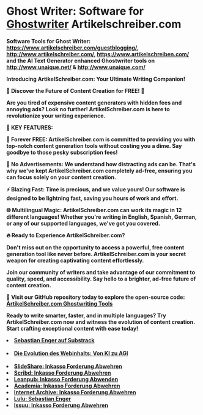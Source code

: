 # <b>Ghost Writer: Software for <a href="http://www.artikelschreiber.com/" hreflang="de" title="Simplify Sentences Software for Ghostwriter Artikelschreiber.com">Ghostwriter</a> Artikelschreiber.com<b>

<b>Software Tools for Ghost Writer: https://www.artikelschreiber.com/guestblogging/, http://www.artikelschreiber.com/, https://www.artikelschreiben.com/ and the AI Text Generator enhanced Ghostwriter tools on http://www.unaique.net/ & http://www.unaique.com/<b>

Introducing ArtikelSchreiber.com: Your Ultimate Writing Companion!

🚀 Discover the Future of Content Creation for FREE! 🚀

Are you tired of expensive content generators with hidden fees and annoying ads? Look no further! ArtikelSchreiber.com is here to revolutionize your writing experience.

📣 KEY FEATURES:

🌟 Forever FREE: ArtikelSchreiber.com is committed to providing you with top-notch content generation tools without costing you a dime. Say goodbye to those pesky subscription fees!

🚫 No Advertisements: We understand how distracting ads can be. That's why we've kept ArtikelSchreiber.com completely ad-free, ensuring you can focus solely on your content creation.

⚡ Blazing Fast: Time is precious, and we value yours! Our software is designed to be lightning fast, saving you hours of work and effort.

🌐 Multilingual Magic: ArtikelSchreiber.com can work its magic in 12 different languages! Whether you're writing in English, Spanish, German, or any of our supported languages, we've got you covered.

🔥 Ready to Experience ArtikelSchreiber.com?

Don't miss out on the opportunity to access a powerful, free content generation tool like never before. ArtikelSchreiber.com is your secret weapon for creating captivating content effortlessly.

Join our community of writers and take advantage of our commitment to quality, speed, and accessibility. Say hello to a brighter, ad-free future of content creation.

📌 Visit our GitHub repository today to explore the open-source code: [ArtikelSchreiber.com Ghostwriting Tools](https://github.com/sebastianenger1981/ghostwriter)

Ready to write smarter, faster, and in multiple languages? Try ArtikelSchreiber.com now and witness the evolution of content creation. Start crafting exceptional content with ease today!
<li><a href="https://substack.com/@sebastianenger" target='_self' hreflang='de' title="Sebastian Enger auf Substrack">Sebastian Enger auf Substrack</a></li>   <br>
<li><a href="https://artikelschreiber.substack.com/p/die-evolution-des-webinhalts-von" target='_self' hreflang='de' title="Die Evolution des Webinhalts: Von KI zu AGI">Die Evolution des Webinhalts: Von KI zu AGI</a></li>  <br>


<li role="listitem">
					<a href="https://de.slideshare.net/slideshow/wie-kann-ich-eine-inkasso-forderung-abwehren-www-unaique-net/270507889" 
					   rel="follow" 
					   title="SlideShare: Inkasso Forderung Abwehren">SlideShare: Inkasso Forderung Abwehren</a>
				</li>
				<li role="listitem">
					<a href="https://de.scribd.com/document/753386955/Wie-Kann-Ich-Eine-Inkasso-Forderung-Abwehren-www-unaique-net" 
					   rel="follow" 
					   title="Scribd: Inkasso Forderung Abwehren">Scribd: Inkasso Forderung Abwehren</a>
				</li>
				<li role="listitem">
					<a href="https://leanpub.com/wie_kann_ich_eine_inkasso_forderung_abwenden/upload" 
					   rel="follow" 
					   title="Leanpub: Inkasso Forderung Abwenden">Leanpub: Inkasso Forderung Abwenden</a>
				</li>
				<li role="listitem">
					<a href="https://www.academia.edu/122346756/Wie_kann_ich_eine_Inkasso_Forderung_abwehren_www_unaique_net_" 
					   rel="follow" 
					   title="Academia: Inkasso Forderung Abwehren">Academia: Inkasso Forderung Abwehren</a>
				</li>
				<li role="listitem">
					<a href="https://archive.org/details/2024-07-24-wie-kann-ich-eine-inkasso-forderung-abwehren-www.unaique.net" 
					   rel="follow" 
					   title="Internet Archive: Inkasso Forderung Abwehren">Internet Archive: Inkasso Forderung Abwehren</a>
				</li>
				<li role="listitem">
					<a href="https://www.lulu.com/spotlight/sebastianenger" 
					   rel="follow" 
					   title="Lulu: Sebastian Enger">Lulu: Sebastian Enger</a>
				</li>
				<li role="listitem">
					<a href="https://issuu.com/sebastianenger/docs/2024-07-24_wie_kann_ich_eine_inkasso_forderung_abw" 
					   rel="follow" 
					   title="Issuu: Inkasso Forderung Abwehren">Issuu: Inkasso Forderung Abwehren</a>
				</li>
